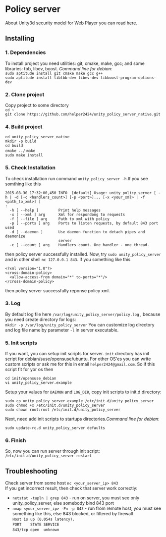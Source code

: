 # Policy server

About Unity3d security model for Web Player you can read [here](http://docs.unity3d.com/Manual/SecuritySandbox.html).

## Installing

### 1. Dependencies
To install project you need utilities: git, cmake, make, gcc; and some libraries: tbb, libev, boost.
*Command line for debian*:  
`sudo aptitude install git cmake make gcc g++`  
`sudo aptitude install libtbb-dev libev-dev libboost-program-options-dev`
### 2. Clone project
Copy project to some directory  
`cd ~`  
`git clone https://github.com/helper2424/unity_policy_server_native.git`  
### 4. Build project 
`cd unity_policy_server_native`	 
`mkdir -p build`    
`cd build`  
`cmake ../` 
`make`  
`sudo make install` 
### 5. Check Installation
To check installation run command `unity_policy_server -h`.If you see somthing like this 
```
2015-08-30 17:32:00,450 INFO  [default] Usage: unity_policy_server [ -h | -d [-c <handlers_count>] [-p <port>]... [-x <your_xml> | -f <path_to_xml>] ] 
:
  -h [ --help ]         Print help messages
  -x [ --xml ] arg      Xml for respondong to requests
  -f [ --file ] arg     Path to xml with policy
  -p [ --ports ] arg    Ports to listen requests, by default 843 port used
  -d [ --daemon ]       Use daemon function to detach pipes and daemonize 
                        server
  -c [ --count ] arg    Handlers count. One handler - one thread.
```
then policy server successfully installed. Now, try `sudo unity_policy_server` and in other shell `nc 127.0.0.1 843`. If you something like this
```
<?xml version="1.0"?>
<cross-domain-policy>
  <allow-access-from domain="*" to-ports="*"/>
</cross-domain-policy>
```
then policy server successfully reponse policy xml.
### 3. Log
By default log file here `/var/log/unity_policy_server/policy.log` , because you need create directory for logs:  
`mkdir -p /var/log/unity_policy_server` 
You can customize log directory and log file name by parameter `-l` in server executable. 
### 5. Init scripts
If you want, you can setup init scripts for server. `init` directory has init script for debian/suse/opensuse/ubuntu. For other OS'es you can write custom scripts or ask me for this in email `helper2424@gmail.com`. So if this script fit for yor os then

`cd init/opensuse_debian`   
`vi unity_policy_server.example`    

Setup your values for `DAEMON` and `LOG_DIR`, copy init scripts to init.d directory:    

`sudo cp unity_policy_server.example /etc/init.d/unity_policy_server`   
`sudo chmod +x /etc/init.d/unity_policy_server`     
`sudo chown root:root /etc/init.d/unity_policy_server`      

Next, need add init scripts to startups directories.*Command line for debian*:  

`sudo update-rc.d unity_policy_server defaults`
### 6. Finish
So, now you can run server through init script: 
`/etc/init.d/unity_policy_server restart`
## Troubleshooting
Check server from some host
`nc <your_server_ip> 843`  
If you get incorrect result, then check that server work correctly:
- `netstat -tupln | grep 843` - run on server, you must see only unity_policy_server, else somebody bind 843 port  
- `nmap <your_server_ip> -Pn -p 843` - run from remote host, you must see something like this, else 843 blocked, or filtered by firewall             
`Host is up (0.054s latency).`  
`PORT    STATE SERVICE`     
`843/tcp open  unknown`     


